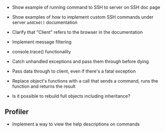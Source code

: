 - Show example of running command to SSH to server on SSH doc page
- Show examples of how to implement custom SSH commands under server `addCmd()` documentation
- Clarify that "Client" refers to the browser in the documentation
- Implement message filtering


- console.trace() functionality
- Catch unhandled exceptions and pass them through before dying
- Pass data through to client, even if there's a fatal exception
- Replace object's functions with a call that sends a command, runs the function and returns the result
- Is it possible to rebuild full objects including inheritance?

## Profiler

- Implement a way to view the help descriptions on commands